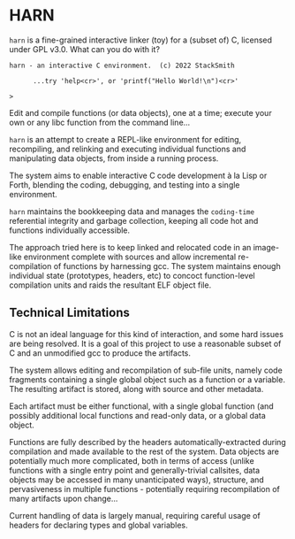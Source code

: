 # HARN
`harn` is a fine-grained interactive linker (toy) for a (subset of) C, licensed under GPL v3.0.  What can you do with it?
```
harn - an interactive C environment.  (c) 2022 StackSmith

      ...try 'help<cr>', or 'printf("Hello World!\n")<cr>'

>
```
Edit and compile functions (or data objects), one at a time; execute your own or any libc function from the command line...

`harn` is an attempt to create a REPL-like environment for editing, recompiling, and relinking and executing individual functions and manipulating data objects, from inside a running process.  

The system aims to enable interactive C code development à la Lisp or Forth, blending the coding, debugging, and testing into a single environment.

`harn` maintains the bookkeeping data and manages the `coding-time` referential integrity and garbage collection, keeping all code hot and functions individually accessible. 

The approach tried here is to keep linked and relocated code in an image-like environment complete with sources and allow incremental re-compilation of functions by harnessing gcc.  The system maintains enough individual state (prototypes, headers, etc) to concoct function-level compilation units and raids the resultant ELF object file.


## Technical Limitations

C is not an ideal language for this kind of interaction, and some hard issues are being resolved.  It is a goal of this project to use a reasonable subset of C and an unmodified gcc to produce the artifacts.

The system allows editing and recompilation of sub-file units, namely code fragments containing a single global object such as a function or a variable.  The resulting artifact is stored, along with source and other metadata.

Each artifact must be either functional, with a single global function (and possibly additional local functions and read-only data, or a global data object.

Functions are fully described by the headers automatically-extracted during compilation and made available to the rest of the system.  Data objects are potentially much more complicated, both in terms of access (unlike functions with a single entry point and generally-trivial callsites, data objects may be accessed in many unanticipated ways), structure, and pervasiveness in multiple functions - potentially requiring recompilation of many artifacts upon change...

Current handling of data is largely manual, requiring careful usage of headers for declaring types and global variables.




